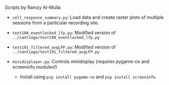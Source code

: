 Scripts by Ramzy Al-Mulla

* `cell_response_summary.py`: Load data and create raster plots of multiple sessions from a particular recording site.

* `test190_eventlocked_lfp.py`: Modified version of `../santiago/test190_eventlocked_lfp.py`

* `test191_filtered_avgLFP.py`: Modified version of `../santiago/test191_filtered_avgLFP.py`

* `minidisplayer.py`: Controls minidisplay (requires pygame-ce and screeninfo modules!)

    * Install using ```pip install pygame-ce``` and ```pip install screeninfo```
